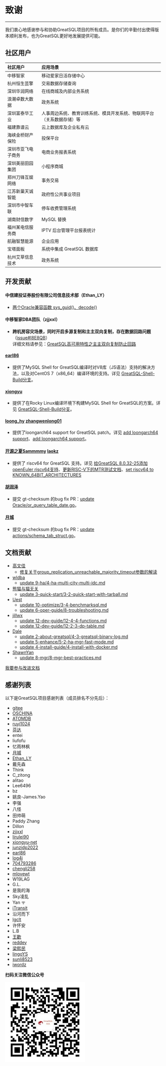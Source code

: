 # 致谢
---
我们衷心地感谢参与和协助GreatSQL项目的所有成员。是你们的辛勤付出使得版本顺利发布，也为GreatSQL更好地发展提供可能。

## 社区用户

| 社区用户 | 应用场景 | 
| :--- | :--- |
| 中移智家 | 移动爱家日活存储中心 |
| 杭州恒生芸擎 | 交易数据存储查询 |
| 深圳华润网络 | 在线商城及内部业务系统 |
| 浪潮卓数大数据 | 政务系统 |
| 深圳富泰华工业 | 人事周边系统、教育训练系统、模具开发系统、物联网平台（关系数据存储）等 |
| 福建靠谱云 | 云上数据库及企业私有云 |
| 海峡金桥财产保险 | 投保平台 |
| 深圳市亚飞电子商务 | 电商业务报表系统 |
| 深圳美丽田园集团 | 小程序商城 |
| 郑州刀锋互娱网络 | 事务交易 |
| 江苏新巢天诚智能 | 政府性公共事业项目 |
| 深圳市中智车联 | 停车收费管理系统 |
| 湖南财信数字 | MySQL 替换 |
| 福州某电信服务商 | IPTV 后台管理平台报表统计 |
| 航融智慧能源 | 企业应用 |
| 宝塔面板 | 系统中集成 GreatSQL 数据库 |
| 杭州艾草信息技术 | 政务系统 |

## 开发贡献

#### 中信建投证券股份有限公司信息技术部（Ethan_LY）
 - [两个Oracle兼容函数 sys_guid()、decode()](https://gitee.com/GreatSQL/GreatSQL/pulls/7)

#### 中移智家DBA团队（zjjxxl）
 - **跨机房容灾场景，同时开启多源复制和主主双向复制，存在数据回路问题**（[issue#I8E8QB](https://gitee.com/GreatSQL/GreatSQL/issues/I8E8QB)）<br>
 详细文档请参见：[GreatSQL高可用特性之主主双向复制防止回路](https://greatsql.cn/docs/8032-25/user-manual/5-enhance/5-2-ha-repl-server-mode.html)

#### [earl86](https://gitee.com/earl86)
 - 提供了MySQL Shell for GreatSQL编译时对V8库（JS语法）支持的解决方法，以及对CentOS 7（x86_64）编译环境的支持。详见 [GreatSQL-Shell-Build分支](https://gitee.com/earl86/GreatSQL-Docker/tree/master/GreatSQL-Shell-Build)。

#### [xiongyu](https://gitee.com/xiongyu-net)
 - 提供了在Rocky Linux编译环境下构建MySQL Shell for GreatSQL的方案。详见 [GreatSQL-Shell-Build分支](https://gitee.com/xiongyu-net/GreatSQL-Docker/tree/master/GreatSQL-Shell-Build)。

#### [loong_hy](https://github.com/loong-hy) [zhangwenlong01](https://gitee.com/zhangwenlong01)
 - 提供了loongarch64 support for GreatSQL patch。详见 [add loongarch64 support](https://github.com/GreatSQL/GreatSQL/pull/7)、[add loongarch64 support](https://gitee.com/src-openeuler/greatsql/pulls/54)。

#### [开源之夏Sammmmy](https://gitee.com/sammmmy) [laokz](https://gitee.com/laokz)
 - 提供了 riscv64 for GreatSQL 支持。详见 [给GreatSQL 8.0.32-25添加openEuler riscv64支持](https://gitee.com/GreatSQL/GreatSQL/pulls/10)、[更新RISC-V下的MTR测试文档](https://gitee.com/GreatSQL/GreatSQL/pulls/11)、[set riscv64 to KNOWN_64BIT_ARCHITECTURES](https://gitee.com/GreatSQL/GreatSQL/pulls/12)

#### [胡润泽](https://gitee.com/hu-runze)
 - 提交 gt-checksum 的bug fix PR：[update Oracle/or_query_table_date.go](https://gitee.com/GreatSQL/gt-checksum/pulls/3)。

#### [月城](https://gitee.com/david058)
 - 提交 gt-checksum 的bug fix PR：[update actions/schema_tab_struct.go](https://gitee.com/GreatSQL/gt-checksum/pulls/7)。

## 文档贡献
- [高文佳](https://gitee.com/gaogao67)
  - [修复关于group_replication_unreachable_majority_timeout参数的解读](https://gitee.com/GreatSQL/GreatSQL-Doc/commit/0b12ce535fc4cb17c3dcdc3fb87066984c2b928a)
- [wldba](https://gitee.com/wldba)
  - [update 9-ha/4-ha-multi-city-multi-idc.md](https://gitee.com/GreatSQL/GreatSQL-Manual/pulls/17)
- [熊猫与猫无关](https://gitee.com/panyx)
  - [update 3-quick-start/3-2-quick-start-with-tarball.md](https://gitee.com/GreatSQL/GreatSQL-Manual/pulls/16)
- [Uest](https://gitee.com/uest)
  - [update 10-optimize/3-4-benchmarksql.md](https://gitee.com/GreatSQL/GreatSQL-Manual/pulls/15)
  - [update 6-oper-guide/8-troubleshooting.md](https://gitee.com/GreatSQL/GreatSQL-Manual/pulls/14)
- [jillwx](https://gitee.com/jillwx)
  - [update 12-dev-guide/12-4-4-functions.md](https://gitee.com/GreatSQL/GreatSQL-Manual/pulls/13)
  - [update 12-dev-guide/12-2-3-dp-table.md](https://gitee.com/GreatSQL/GreatSQL-Manual/pulls/12)
- [Dale](https://gitee.com/Dale_nn)
  - [update 2-about-greatsql/4-3-greatsql-binary-log.md](https://gitee.com/GreatSQL/GreatSQL-Manual/pulls/11)
  - [update 5-enhance/5-2-ha-mgr-fast-mode.md](https://gitee.com/GreatSQL/GreatSQL-Manual/pulls/10)
  - [update 4-install-guide/4-install-with-docker.md](https://gitee.com/GreatSQL/GreatSQL-Manual/pulls/9)
- [ShawnYan](https://gitee.com/shawnyan)
  - [update 8-mgr/8-mgr-best-practices.md](https://gitee.com/GreatSQL/GreatSQL-Manual/pulls/8)

[我要参与改进文档](https://gitee.com/GreatSQL/GreatSQL-Manual/issues)

## 感谢列表

以下是GreatSQL项目感谢列表（成员排名不分先后）：

- [gitee](https://gitee.com/)
- [OSCHINA](https://www.oschina.net/)
- [ATOMDB](https://atomdb.com)
- [ruyi1024](https://gitee.com/ruyi1024)
- [芬达](https://gitee.com/fanderchan)
- entei
- liufofu
- 忆雨林枫
- [月城](https://gitee.com/david058)
- [Ethan_LY](https://gitee.com/ethan-ly)
- 戴先森
- Think
- C_zitong
- alitao
- Lee6496
- bz
- 姚良-James.Yao
- 李强
- 八怪
- 田帅萌
- Paddy Zhang
- Dillon
- [zjjxxl](https://gitee.com/zjjxxl)
- [lirulei90](https://gitee.com/lirulei90)
- [xiongyu-net](https://gitee.com/xiongyu-net)
- [junzidp2022](https://gitee.com/junzidp2022)
- [earl86](https://gitee.com/earl86)
- [log4j](https://gitee.com/log4j)
- [704793286](https://gitee.com/704793286)
- [chengli258](https://gitee.com/chengli258)
- [mlovewt](https://gitee.com/mlovewt)
- W19LAG
- G.L.
- 是我的海
- Sky凌乱
- Yan ᯤ
- [iTransit](https://gitee.com/iTransit)
- 沿河而下
- [lgclt](https://gitee.com/lgclt)
- 许怀安
- L.B
- [王歡](https://greatsql.cn/home.php?mod=space&uid=1353&do=thread&view=me&from=space)
- [reddey](https://greatsql.cn/home.php?mod=space&uid=1772&do=thread&view=me&from=space)
- [梁熙民](https://gitee.com/daydreammirror)
- [lingoYS](https://greatsql.cn/home.php?mod=space&uid=1753&do=profile)
- [sunli8523](https://greatsql.cn/home.php?mod=space&uid=234&do=profile&from=space)
- [iwordz](https://github.com/iwordz)

**扫码关注微信公众号**

![greatsql-wx](./greatsql-wx.jpg)
